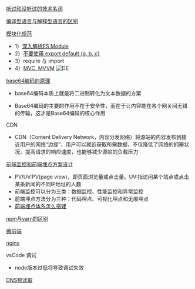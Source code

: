 [听过和没听过的技术名词](https://github.com/yang1212/collection-about/issues/8)

[编译型语言与解释型语言的区别](https://www.tspweb.com/key/%E7%BC%96%E8%AF%91%E8%AF%AD%E8%A8%80.html)

[模块化规范](https://github.com/yang1212/collection-about/issues/15)
* 1）[深入解析ES Module](https://zhuanlan.zhihu.com/p/40733281)
* 2）[不要使用 export default {a, b, c}](https://zhuanlan.zhihu.com/p/40733281)
* 3）require 与 import
* 4）[MVC, MVVM](https://zhuanlan.zhihu.com/p/64257809)
  ![DE](https://user-images.githubusercontent.com/17806205/132150743-2f8901e8-02c8-4c6f-b89a-2c6876c0f477.png)



[base64编码的原理](https://juejin.cn/post/6844903663459106829)

   * base64编码本质上就是将二进制转化为文本数据的方案
   
   * Base64编码的主要的作用不在于安全性，而在于让内容能在各个网关间无错的传输，这才是Base64编码的核心作用

CDN

* CDN（Content Delivery Network，内容分发网络）将源站的内容发布到接近用户的网络“边缘”，用户可以就近获取所需数据，不仅降低了网络的拥塞状况、提高请求的响应速度，也能够减少源站的负载压力

[前端监控和前端埋点方案设计](https://github.com/forthealllight/blog/issues/23) 

  * PV/UV:PV(page view)，即页面浏览量或点击量。UV:指访问某个站点或点击某条新闻的不同IP地址的人数
  * 前端监控可以分为三类：数据监控、性能监控和异常监控
  * 前端埋点方法分为三种：代码埋点、可视化埋点和无痕埋点
  * [前端埋点体系怎么搭建](https://github.com/closertb/closertb.github.io/issues/46)

[npm与yarn的区别](https://zhuanlan.zhihu.com/p/27449990)

[微前端](https://github.com/yang1212/micro-project)

[nginx](https://juejin.cn/post/6844904129987526663)

vsCode 调试
* node版本过低将导致调试失效
    
[DNS预读取](https://developer.mozilla.org/zh-CN/docs/Web/HTTP/Headers/X-DNS-Prefetch-Control)    
        

